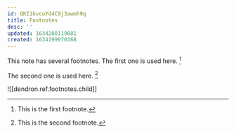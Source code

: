 ```yaml
---
id: QKI1kvcuYd4C9j3awmh9q
title: Footnotes
desc: ''
updated: 1634200119081
created: 1634199970368
---
```


This note has several footnotes. The first one is used here. [^1]

The second one is used here. [^second]

![[dendron.ref.footnotes.child]]

[^1]: This is the first footnote.

[^second]: This is the second footnote.